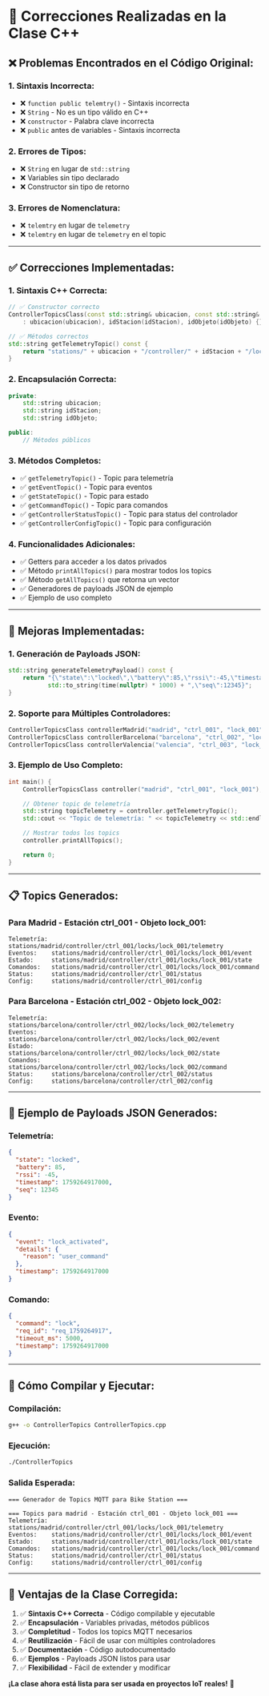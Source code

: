 # 🔧 Correcciones Realizadas en la Clase C++

## ❌ **Problemas Encontrados en el Código Original:**

### **1. Sintaxis Incorrecta:**

- ❌ `function public telemtry()` - Sintaxis incorrecta
- ❌ `String` - No es un tipo válido en C++
- ❌ `constructor` - Palabra clave incorrecta
- ❌ `public` antes de variables - Sintaxis incorrecta

### **2. Errores de Tipos:**

- ❌ `String` en lugar de `std::string`
- ❌ Variables sin tipo declarado
- ❌ Constructor sin tipo de retorno

### **3. Errores de Nomenclatura:**

- ❌ `telemtry` en lugar de `telemetry`
- ❌ `telemtry` en lugar de `telemetry` en el topic

---

## ✅ **Correcciones Implementadas:**

### **1. Sintaxis C++ Correcta:**

```cpp
// ✅ Constructor correcto
ControllerTopicsClass(const std::string& ubicacion, const std::string& idStacion, const std::string& idObjeto)
    : ubicacion(ubicacion), idStacion(idStacion), idObjeto(idObjeto) {}

// ✅ Métodos correctos
std::string getTelemetryTopic() const {
    return "stations/" + ubicacion + "/controller/" + idStacion + "/locks/" + idObjeto + "/telemetry";
}
```

### **2. Encapsulación Correcta:**

```cpp
private:
    std::string ubicacion;
    std::string idStacion;
    std::string idObjeto;

public:
    // Métodos públicos
```

### **3. Métodos Completos:**

- ✅ `getTelemetryTopic()` - Topic para telemetría
- ✅ `getEventTopic()` - Topic para eventos
- ✅ `getStateTopic()` - Topic para estado
- ✅ `getCommandTopic()` - Topic para comandos
- ✅ `getControllerStatusTopic()` - Topic para status del controlador
- ✅ `getControllerConfigTopic()` - Topic para configuración

### **4. Funcionalidades Adicionales:**

- ✅ Getters para acceder a los datos privados
- ✅ Método `printAllTopics()` para mostrar todos los topics
- ✅ Método `getAllTopics()` que retorna un vector
- ✅ Generadores de payloads JSON de ejemplo
- ✅ Ejemplo de uso completo

---

## 🚀 **Mejoras Implementadas:**

### **1. Generación de Payloads JSON:**

```cpp
std::string generateTelemetryPayload() const {
    return "{\"state\":\"locked\",\"battery\":85,\"rssi\":-45,\"timestamp\":" +
           std::to_string(time(nullptr) * 1000) + ",\"seq\":12345}";
}
```

### **2. Soporte para Múltiples Controladores:**

```cpp
ControllerTopicsClass controllerMadrid("madrid", "ctrl_001", "lock_001");
ControllerTopicsClass controllerBarcelona("barcelona", "ctrl_002", "lock_002");
ControllerTopicsClass controllerValencia("valencia", "ctrl_003", "lock_003");
```

### **3. Ejemplo de Uso Completo:**

```cpp
int main() {
    ControllerTopicsClass controller("madrid", "ctrl_001", "lock_001");

    // Obtener topic de telemetría
    std::string topicTelemetry = controller.getTelemetryTopic();
    std::cout << "Topic de telemetría: " << topicTelemetry << std::endl;

    // Mostrar todos los topics
    controller.printAllTopics();

    return 0;
}
```

---

## 📋 **Topics Generados:**

### **Para Madrid - Estación ctrl_001 - Objeto lock_001:**

```
Telemetría: stations/madrid/controller/ctrl_001/locks/lock_001/telemetry
Eventos:    stations/madrid/controller/ctrl_001/locks/lock_001/event
Estado:     stations/madrid/controller/ctrl_001/locks/lock_001/state
Comandos:   stations/madrid/controller/ctrl_001/locks/lock_001/command
Status:     stations/madrid/controller/ctrl_001/status
Config:     stations/madrid/controller/ctrl_001/config
```

### **Para Barcelona - Estación ctrl_002 - Objeto lock_002:**

```
Telemetría: stations/barcelona/controller/ctrl_002/locks/lock_002/telemetry
Eventos:    stations/barcelona/controller/ctrl_002/locks/lock_002/event
Estado:     stations/barcelona/controller/ctrl_002/locks/lock_002/state
Comandos:   stations/barcelona/controller/ctrl_002/locks/lock_002/command
Status:     stations/barcelona/controller/ctrl_002/status
Config:     stations/barcelona/controller/ctrl_002/config
```

---

## 🧪 **Ejemplo de Payloads JSON Generados:**

### **Telemetría:**

```json
{
  "state": "locked",
  "battery": 85,
  "rssi": -45,
  "timestamp": 1759264917000,
  "seq": 12345
}
```

### **Evento:**

```json
{
  "event": "lock_activated",
  "details": {
    "reason": "user_command"
  },
  "timestamp": 1759264917000
}
```

### **Comando:**

```json
{
  "command": "lock",
  "req_id": "req_1759264917",
  "timeout_ms": 5000,
  "timestamp": 1759264917000
}
```

---

## 🔧 **Cómo Compilar y Ejecutar:**

### **Compilación:**

```bash
g++ -o ControllerTopics ControllerTopics.cpp
```

### **Ejecución:**

```bash
./ControllerTopics
```

### **Salida Esperada:**

```
=== Generador de Topics MQTT para Bike Station ===

=== Topics para madrid - Estación ctrl_001 - Objeto lock_001 ===
Telemetría: stations/madrid/controller/ctrl_001/locks/lock_001/telemetry
Eventos:    stations/madrid/controller/ctrl_001/locks/lock_001/event
Estado:     stations/madrid/controller/ctrl_001/locks/lock_001/state
Comandos:   stations/madrid/controller/ctrl_001/locks/lock_001/command
Status:     stations/madrid/controller/ctrl_001/status
Config:     stations/madrid/controller/ctrl_001/config
```

---

## 🎯 **Ventajas de la Clase Corregida:**

1. ✅ **Sintaxis C++ Correcta** - Código compilable y ejecutable
2. ✅ **Encapsulación** - Variables privadas, métodos públicos
3. ✅ **Completitud** - Todos los topics MQTT necesarios
4. ✅ **Reutilización** - Fácil de usar con múltiples controladores
5. ✅ **Documentación** - Código autodocumentado
6. ✅ **Ejemplos** - Payloads JSON listos para usar
7. ✅ **Flexibilidad** - Fácil de extender y modificar

**¡La clase ahora está lista para ser usada en proyectos IoT reales!** 🚀
